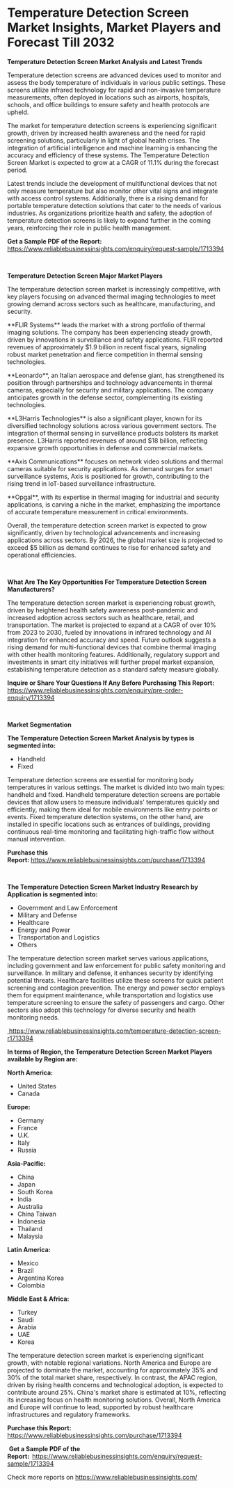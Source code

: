 <p><h1>Temperature Detection Screen Market Insights, Market Players and Forecast Till 2032</h1></p><p><strong>Temperature Detection Screen Market Analysis and Latest Trends</strong></p>
<p><p>Temperature detection screens are advanced devices used to monitor and assess the body temperature of individuals in various public settings. These screens utilize infrared technology for rapid and non-invasive temperature measurements, often deployed in locations such as airports, hospitals, schools, and office buildings to ensure safety and health protocols are upheld.</p><p>The market for temperature detection screens is experiencing significant growth, driven by increased health awareness and the need for rapid screening solutions, particularly in light of global health crises. The integration of artificial intelligence and machine learning is enhancing the accuracy and efficiency of these systems. The Temperature Detection Screen Market is expected to grow at a CAGR of 11.1% during the forecast period. </p><p>Latest trends include the development of multifunctional devices that not only measure temperature but also monitor other vital signs and integrate with access control systems. Additionally, there is a rising demand for portable temperature detection solutions that cater to the needs of various industries. As organizations prioritize health and safety, the adoption of temperature detection screens is likely to expand further in the coming years, reinforcing their role in public health management.</p></p>
<p><strong>Get a Sample PDF of the Report:&nbsp;</strong> <a href="https://www.reliablebusinessinsights.com/enquiry/request-sample/1713394?utm_campaign=3113&utm_medium=2&utm_source=Github&utm_content=ia&utm_term=08042025&utm_id=temperature-detection-screen">https://www.reliablebusinessinsights.com/enquiry/request-sample/1713394</a></p>
<p>&nbsp;</p>
<p><strong>Temperature Detection Screen Major Market Players</strong></p>
<p><p>The temperature detection screen market is increasingly competitive, with key players focusing on advanced thermal imaging technologies to meet growing demand across sectors such as healthcare, manufacturing, and security. </p><p>**FLIR Systems** leads the market with a strong portfolio of thermal imaging solutions. The company has been experiencing steady growth, driven by innovations in surveillance and safety applications. FLIR reported revenues of approximately $1.9 billion in recent fiscal years, signaling robust market penetration and fierce competition in thermal sensing technologies.</p><p>**Leonardo**, an Italian aerospace and defense giant, has strengthened its position through partnerships and technology advancements in thermal cameras, especially for security and military applications. The company anticipates growth in the defense sector, complementing its existing technologies.</p><p>**L3Harris Technologies** is also a significant player, known for its diversified technology solutions across various government sectors. The integration of thermal sensing in surveillance products bolsters its market presence. L3Harris reported revenues of around $18 billion, reflecting expansive growth opportunities in defense and commercial markets.</p><p>**Axis Communications** focuses on network video solutions and thermal cameras suitable for security applications. As demand surges for smart surveillance systems, Axis is positioned for growth, contributing to the rising trend in IoT-based surveillance infrastructure.</p><p>**Opgal**, with its expertise in thermal imaging for industrial and security applications, is carving a niche in the market, emphasizing the importance of accurate temperature measurement in critical environments.</p><p>Overall, the temperature detection screen market is expected to grow significantly, driven by technological advancements and increasing applications across sectors. By 2026, the global market size is projected to exceed $5 billion as demand continues to rise for enhanced safety and operational efficiencies.</p></p>
<p>&nbsp;</p>
<p><strong>What Are The Key Opportunities For Temperature Detection Screen Manufacturers?</strong></p>
<p><p>The temperature detection screen market is experiencing robust growth, driven by heightened health safety awareness post-pandemic and increased adoption across sectors such as healthcare, retail, and transportation. The market is projected to expand at a CAGR of over 10% from 2023 to 2030, fueled by innovations in infrared technology and AI integration for enhanced accuracy and speed. Future outlook suggests a rising demand for multi-functional devices that combine thermal imaging with other health monitoring features. Additionally, regulatory support and investments in smart city initiatives will further propel market expansion, establishing temperature detection as a standard safety measure globally.</p></p>
<p><strong>Inquire or Share Your Questions If Any Before Purchasing This Report:</strong> <a href="https://www.reliablebusinessinsights.com/enquiry/pre-order-enquiry/1713394?utm_campaign=3113&utm_medium=2&utm_source=Github&utm_content=ia&utm_term=08042025&utm_id=temperature-detection-screen">https://www.reliablebusinessinsights.com/enquiry/pre-order-enquiry/1713394</a></p>
<p>&nbsp;</p>
<p><strong>Market Segmentation</strong></p>
<p><strong>The Temperature Detection Screen Market Analysis by types is segmented into:</strong></p>
<p><ul><li>Handheld</li><li>Fixed</li></ul></p>
<p><p>Temperature detection screens are essential for monitoring body temperatures in various settings. The market is divided into two main types: handheld and fixed. Handheld temperature detection screens are portable devices that allow users to measure individuals' temperatures quickly and efficiently, making them ideal for mobile environments like entry points or events. Fixed temperature detection systems, on the other hand, are installed in specific locations such as entrances of buildings, providing continuous real-time monitoring and facilitating high-traffic flow without manual intervention.</p></p>
<p><strong>Purchase this Report:&nbsp;</strong><a href="https://www.reliablebusinessinsights.com/purchase/1713394?utm_campaign=3113&utm_medium=2&utm_source=Github&utm_content=ia&utm_term=08042025&utm_id=temperature-detection-screen">https://www.reliablebusinessinsights.com/purchase/1713394</a></p>
<p>&nbsp;</p>
<p><strong>The Temperature Detection Screen Market Industry Research by Application is segmented into:</strong></p>
<p><ul><li>Government and Law Enforcement</li><li>Military and Defense</li><li>Healthcare</li><li>Energy and Power</li><li>Transportation and Logistics</li><li>Others</li></ul></p>
<p><p>The temperature detection screen market serves various applications, including government and law enforcement for public safety monitoring and surveillance. In military and defense, it enhances security by identifying potential threats. Healthcare facilities utilize these screens for quick patient screening and contagion prevention. The energy and power sector employs them for equipment maintenance, while transportation and logistics use temperature screening to ensure the safety of passengers and cargo. Other sectors also adopt this technology for diverse security and health monitoring needs.</p></p>
<p><a href="https://www.reliablebusinessinsights.com/temperature-detection-screen-r1713394?utm_campaign=3113&utm_medium=2&utm_source=Github&utm_content=ia&utm_term=08042025&utm_id=temperature-detection-screen">&nbsp;https://www.reliablebusinessinsights.com/temperature-detection-screen-r1713394</a></p>
<p><strong>In terms of Region, the Temperature Detection Screen Market Players available by Region are:</strong></p>
<p>
    <p> <strong> North America: </strong>
        <ul>
            <li>United States</li>
            <li>Canada</li>
        </ul>
        </p> 
    <p> <strong> Europe: </strong>
        <ul>
            <li>Germany</li>
            <li>France</li>
            <li>U.K.</li>
            <li>Italy</li>
            <li>Russia</li>
        </ul>
        </p> 
    <p> <strong> Asia-Pacific: </strong>
        <ul>
            <li>China</li>
            <li>Japan</li>
            <li>South Korea</li>
            <li>India</li>
            <li>Australia</li>
            <li>China Taiwan</li>
            <li>Indonesia</li>
            <li>Thailand</li>
            <li>Malaysia</li>
        </ul>
        </p> 
    <p> <strong> Latin America: </strong>
        <ul>
            <li>Mexico</li>
            <li>Brazil</li>
            <li>Argentina Korea</li>
            <li>Colombia</li>
        </ul>
        </p> 
    <p> <strong> Middle East & Africa: </strong>
        <ul>
            <li>Turkey</li>
            <li>Saudi</li>
            <li>Arabia</li>
            <li>UAE</li>
            <li>Korea</li>
        </ul>
    </p>
    </p>
<p><p>The temperature detection screen market is experiencing significant growth, with notable regional variations. North America and Europe are projected to dominate the market, accounting for approximately 35% and 30% of the total market share, respectively. In contrast, the APAC region, driven by rising health concerns and technological adoption, is expected to contribute around 25%. China's market share is estimated at 10%, reflecting its increasing focus on health monitoring solutions. Overall, North America and Europe will continue to lead, supported by robust healthcare infrastructures and regulatory frameworks.</p></p>
<p><strong>Purchase this Report: </strong><a href="https://www.reliablebusinessinsights.com/purchase/1713394?utm_campaign=3113&utm_medium=2&utm_source=Github&utm_content=ia&utm_term=08042025&utm_id=temperature-detection-screen">https://www.reliablebusinessinsights.com/purchase/1713394</a></p>
<p>&nbsp;<strong>Get a Sample PDF of the Report:&nbsp;&nbsp;</strong><a href="https://www.reliablebusinessinsights.com/enquiry/request-sample/1713394?utm_campaign=3113&utm_medium=2&utm_source=Github&utm_content=ia&utm_term=08042025&utm_id=temperature-detection-screen">https://www.reliablebusinessinsights.com/enquiry/request-sample/1713394</a></p>
<p><strong></strong></p>
<p>Check more reports on <a href="https://www.reliablebusinessinsights.com/?utm_campaign=3113&utm_medium=2&utm_source=Github&utm_content=ia&utm_term=08042025&utm_id=temperature-detection-screen">https://www.reliablebusinessinsights.com/</a></p>